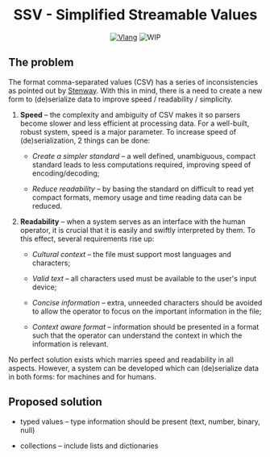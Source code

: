 <div align="center">

<h2></h2>

# SSV - Simplified Streamable Values

[![Vlang][VlangBadge]][VlangLink]
![WIP][WIPBadge]

</div>

## The problem

The format comma-separated values (CSV) has a series of inconsistencies as pointed out by [Stenway](https://github.com/Stenway). With this in mind, there is a need to create a new form to (de)serialize data to improve speed / readability / simplicity.

1. **Speed** &ndash; the complexity and ambiguity of CSV makes it so parsers become slower and less efficient at processing data. For a well-built, robust system, speed is a major parameter. To increase speed of (de)serialization, 2 things can be done:

    - *Create a simpler standard* &ndash; a well defined, unambiguous, compact standard leads to less computations required, improving speed of encoding/decoding;

    - *Reduce readability* &ndash; by basing the standard on difficult to read yet compact formats, memory usage and time reading data can be reduced.

2. **Readability** &ndash; when a system serves as an interface with the human operator, it is crucial that it is easily and swiftly interpreted by them. To this effect, several requirements rise up:

    - *Cultural context* &ndash; the file must support most languages and characters;

    - *Valid text* &ndash; all characters used must be available to the user's input device;

    - *Concise information* &ndash; extra, unneeded characters should be avoided to allow the operator to focus on the important information in the file;

    - *Context aware format* &ndash; information should be presented in a format such that the operator can understand the context in which the information is relevant.

No perfect solution exists which marries speed and readability in all aspects. However, a system can be developed which can (de)serialize data in both forms: for machines and for humans.

## Proposed solution

- typed values &ndash; type information should be present (text, number, binary, null)

- collections &ndash; include lists and dictionaries

[VlangBadge]: https://img.shields.io/badge/Vlang-%235D87BF?style=for-the-badge&logo=v&logoColor=white
[VlangLink]: https://vlang.io
[WIPBadge]: https://img.shields.io/badge/Work%20In%20Progress-orange?style=for-the-badge
